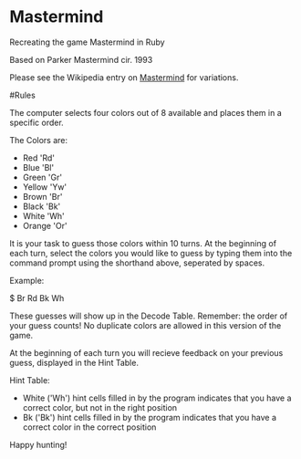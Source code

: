Mastermind
==========
Recreating the game Mastermind in Ruby

Based on Parker Mastermind cir. 1993

Please see the Wikipedia entry on [Mastermind](http://en.wikipedia.org/wiki/Mastermind_(board_game)) for variations.

#Rules

The computer selects four colors out of 8 available and places them in a specific order.

The Colors are:

  * Red 'Rd'
  * Blue 'Bl'
  * Green 'Gr'
  * Yellow 'Yw'
  * Brown 'Br'
  * Black 'Bk'
  * White 'Wh'
  * Orange 'Or'

It is your task to guess those colors within 10 turns. At the beginning of each turn, select the colors you would like to guess by typing them into the command prompt using the shorthand above, seperated by spaces.

Example:

$ Br Rd Bk Wh

These guesses will show up in the Decode Table. Remember: the order of your guess counts! No duplicate colors are allowed in this version of the game.

At the beginning of each turn you will recieve feedback on your previous guess, 
displayed in the Hint Table.

Hint Table:

  * White ('Wh') hint cells filled in by the program indicates that you have a correct color, but not in the right position
  * Bk ('Bk') hint cells filled in by the program indicates that you have a correct color in the correct position

Happy hunting!